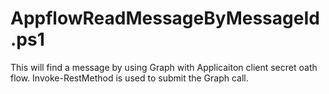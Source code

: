 # AppflowReadMessageByMessageId.ps1
This will find a message by using Graph with Applicaiton client secret oath flow. Invoke-RestMethod is used to submit the Graph call.
